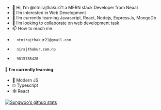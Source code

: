 - 👋 Hi, I’m @ntnirajthakur21 
      a MERN stack Developer from Nepal
- 👀 I’m interested in Web Development
- 🌱 I’m currently learning Javascript, React, Nodejs, ExpressJs, MongoDb
- 💞️ I’m looking to collaborate on web development task
- 📫 How to reach me   
-       ntnirajthakur21@gmail.com    
-       nirajthakur.com.np     
-       9815785428


#### 🌱 I’m currently learning
- 🔮 Modern JS
- 🤓 Typescript
- 🕸 React

<!---
ntnirajthakur21/ntnirajthakur21 is a ✨ special ✨ repository because its `README.md` (this file) appears on your GitHub profile.
You can click the Preview link to take a look at your changes.
--->
[![Sungwoo's github stats](https://github-readme-stats.vercel.app/api?username=ntnirajthakur21&count_private=true&show_icons=true&theme=buefy&hide=issues,contribs)](https://github.com/ntnirajthakur21)
